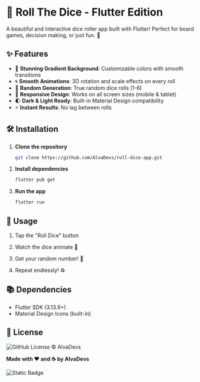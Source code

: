 # 🎲 Roll The Dice - Flutter Edition

A beautiful and interactive dice roller app built with Flutter! Perfect for board games, decision making, or just fun. 🚀

## ✨ Features

- 🎨 **Stunning Gradient Background**: Customizable colors with smooth transitions
- 🌀 **Smooth Animations**: 3D rotation and scale effects on every roll
- 🎯 **Random Generation**: True random dice rolls (1-6)
- 📱 **Responsive Design**: Works on all screen sizes (mobile & tablet)
- 🌓 **Dark & Light Ready**: Built-in Material Design compatibility
- ⚡ **Instant Results**: No lag between rolls

## 🛠️ Installation

1. **Clone the repository**
   ```bash
   git clone https://github.com/AlvaDevs/roll-dice-app.git

2. **Install dependencies**
    ```bash
   flutter pub get

3. **Run the app**
    ```bash
   flutter run

## 🎥 Usage
1. Tap the "Roll Dice" button

2. Watch the dice animate 🕺

3. Get your random number! 🎉

4. Repeat endlessly! ♻️

## 📚 Dependencies
- Flutter SDK (3.13.9+)
- Material Design Icons (built-in)

## 📄 License
![GitHub License](https://img.shields.io/github/license/AlvaDevs/roll_dice_app) © AlvaDevs

**Made with ❤️ and ☕ by AlvaDevs**

![Static Badge](https://img.shields.io/badge/Flutter-08518e?style=plastic&logo=flutter)
